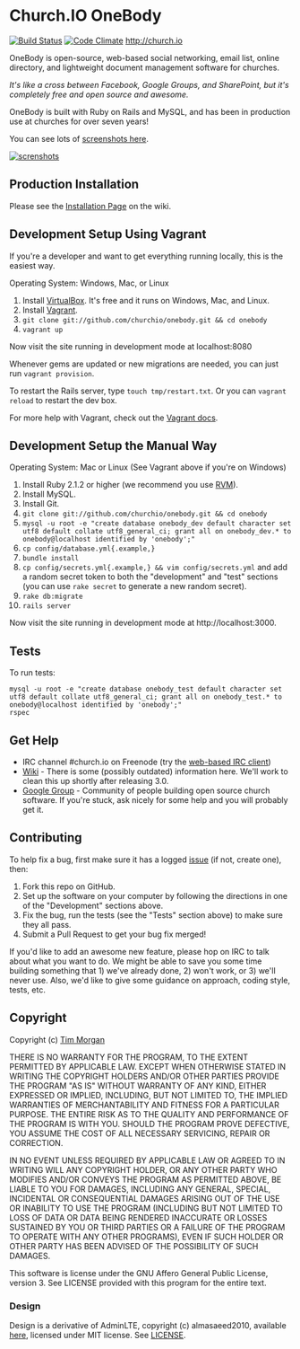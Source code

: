 # Church.IO OneBody

[![Build Status](https://travis-ci.org/churchio/onebody.png)](https://travis-ci.org/churchio/onebody)
[![Code Climate](https://codeclimate.com/github/churchio/onebody.png)](https://codeclimate.com/github/churchio/onebody)
http://church.io

OneBody is open-source, web-based social networking, email list, online directory, and lightweight document management software for churches.

*It's like a cross between Facebook, Google Groups, and SharePoint, but it's completely free and open source and awesome.*

OneBody is built with Ruby on Rails and MySQL, and has been in production use at churches for over seven years!

You can see lots of [screenshots here](https://www.flickr.com/photos/timothymorgan/sets/72157644451251789).

[![screnshots](https://farm4.staticflickr.com/3907/14330229528_250bd697d7.jpg)](https://www.flickr.com/photos/timothymorgan/sets/72157644451251789)

## Production Installation

Please see the [Installation Page](https://github.com/churchio/onebody/wiki/Installation) on the wiki.

## Development Setup Using Vagrant

If you're a developer and want to get everything running locally, this is the easiest way.

Operating System: Windows, Mac, or Linux

1. Install [VirtualBox](https://www.virtualbox.org/wiki/Downloads). It's free and it runs on Windows, Mac, and Linux.
2. Install [Vagrant](http://docs.vagrantup.com/v2/installation/index.html).
3. `git clone git://github.com/churchio/onebody.git && cd onebody`
4. `vagrant up`

Now visit the site running in development mode at localhost:8080

Whenever gems are updated or new migrations are needed, you can just run `vagrant provision`.

To restart the Rails server, type `touch tmp/restart.txt`. Or you can `vagrant reload` to restart the dev box.

For more help with Vagrant, check out the [Vagrant docs](http://docs.vagrantup.com/v2/).

## Development Setup the Manual Way

Operating System: Mac or Linux (See Vagrant above if you're on Windows)

1. Install Ruby 2.1.2 or higher (we recommend you use [RVM](https://rvm.io/)).
2. Install MySQL.
3. Install Git.
4. `git clone git://github.com/churchio/onebody.git && cd onebody`
5. `mysql -u root -e "create database onebody_dev default character set utf8 default collate utf8_general_ci; grant all on onebody_dev.* to onebody@localhost identified by 'onebody';"`
6. `cp config/database.yml{.example,}`
7. `bundle install`
8. `cp config/secrets.yml{.example,} && vim config/secrets.yml` and add a random secret token to both the "development" and "test" sections (you can use `rake secret` to generate a new random secret).
9. `rake db:migrate`
10. `rails server`

Now visit the site running in development mode at http://localhost:3000.

## Tests

To run tests:

```
mysql -u root -e "create database onebody_test default character set utf8 default collate utf8_general_ci; grant all on onebody_test.* to onebody@localhost identified by 'onebody';"
rspec
```

## Get Help

* IRC channel #church.io on Freenode (try the [web-based IRC client](https://webchat.freenode.net/?channels=#church.io))
* [Wiki](http://wiki.github.com/churchio/onebody) - There is some (possibly outdated) information here. We'll work to clean this up shortly after releasing 3.0.
* [Google Group](http://groups.google.com/group/churchio) - Community of people building open source church software. If you're stuck, ask nicely for some help and you will probably get it.

## Contributing

To help fix a bug, first make sure it has a logged [issue](https://github.com/churchio/onebody/issues) (if not, create one), then:

1. Fork this repo on GitHub.
2. Set up the software on your computer by following the directions in one of the "Development" sections above.
3. Fix the bug, run the tests (see the "Tests" section above) to make sure they all pass.
4. Submit a Pull Request to get your bug fix merged!

If you'd like to add an awesome new feature, please hop on IRC to talk about what you want to do. We might be able to save you some time building something that 1) we've already done, 2) won't work, or 3) we'll never use. Also, we'd like to give some guidance on approach, coding style, tests, etc.

## Copyright

Copyright (c) [Tim Morgan](http://timmorgan.org)

THERE IS NO WARRANTY FOR THE PROGRAM, TO THE EXTENT PERMITTED BY APPLICABLE LAW. EXCEPT WHEN OTHERWISE STATED IN WRITING THE COPYRIGHT HOLDERS AND/OR OTHER PARTIES PROVIDE THE PROGRAM "AS IS" WITHOUT WARRANTY OF ANY KIND, EITHER EXPRESSED OR IMPLIED, INCLUDING, BUT NOT LIMITED TO, THE IMPLIED WARRANTIES OF MERCHANTABILITY AND FITNESS FOR A PARTICULAR PURPOSE. THE ENTIRE RISK AS TO THE QUALITY AND PERFORMANCE OF THE PROGRAM IS WITH YOU. SHOULD THE PROGRAM PROVE DEFECTIVE, YOU ASSUME THE COST OF ALL NECESSARY SERVICING, REPAIR OR CORRECTION.

IN NO EVENT UNLESS REQUIRED BY APPLICABLE LAW OR AGREED TO IN WRITING WILL ANY COPYRIGHT HOLDER, OR ANY OTHER PARTY WHO MODIFIES AND/OR CONVEYS THE PROGRAM AS PERMITTED ABOVE, BE LIABLE TO YOU FOR DAMAGES, INCLUDING ANY GENERAL, SPECIAL, INCIDENTAL OR CONSEQUENTIAL DAMAGES ARISING OUT OF THE USE OR INABILITY TO USE THE PROGRAM (INCLUDING BUT NOT LIMITED TO LOSS OF DATA OR DATA BEING RENDERED INACCURATE OR LOSSES SUSTAINED BY YOU OR THIRD PARTIES OR A FAILURE OF THE PROGRAM TO OPERATE WITH ANY OTHER PROGRAMS), EVEN IF SUCH HOLDER OR OTHER PARTY HAS BEEN ADVISED OF THE POSSIBILITY OF SUCH DAMAGES.

This software is license under the GNU Affero General Public License, version 3. See LICENSE provided with this program for the entire text.

### Design

Design is a derivative of AdminLTE, copyright (c) almasaeed2010, available [here](https://github.com/almasaeed2010/AdminLTE), licensed under MIT license. See [LICENSE](https://github.com/almasaeed2010/AdminLTE/blob/master/LICENSE).
